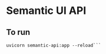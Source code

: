 Semantic UI API
===============

To run
------

```pip install -r requirements.txt
uvicorn semantic-api:app --reload```

